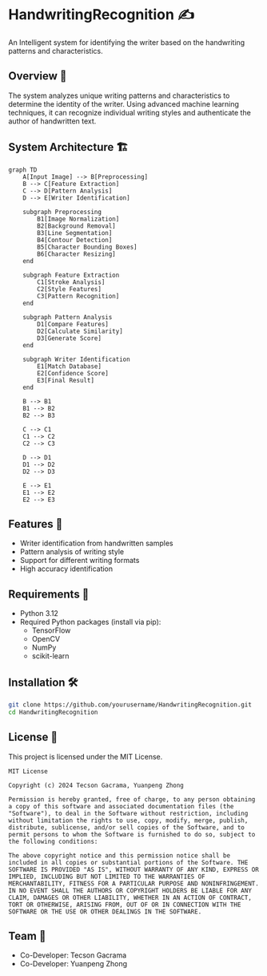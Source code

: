 # HandwritingRecognition ✍️

An Intelligent system for identifying the writer based on the handwriting patterns and characteristics.

## Overview 🎯
The system analyzes unique writing patterns and characteristics to determine the identity of the writer. Using advanced machine learning techniques, it can recognize individual writing styles and authenticate the author of handwritten text.

## System Architecture 🏗️

```mermaid
graph TD
    A[Input Image] --> B[Preprocessing]
    B --> C[Feature Extraction]
    C --> D[Pattern Analysis]
    D --> E[Writer Identification]
    
    subgraph Preprocessing
        B1[Image Normalization]
        B2[Background Removal]
        B3[Line Segmentation]
        B4[Contour Detection]
        B5[Character Bounding Boxes]
        B6[Character Resizing]
    end
    
    subgraph Feature Extraction
        C1[Stroke Analysis]
        C2[Style Features]
        C3[Pattern Recognition]
    end
    
    subgraph Pattern Analysis
        D1[Compare Features]
        D2[Calculate Similarity]
        D3[Generate Score]
    end
    
    subgraph Writer Identification
        E1[Match Database]
        E2[Confidence Score]
        E3[Final Result]
    end

    B --> B1
    B1 --> B2
    B2 --> B3
    
    C --> C1
    C1 --> C2
    C2 --> C3
    
    D --> D1
    D1 --> D2
    D2 --> D3
    
    E --> E1
    E1 --> E2
    E2 --> E3
```
## Features 🌟
- Writer identification from handwritten samples
- Pattern analysis of writing style
- Support for different writing formats
- High accuracy identification

## Requirements 🔧
- Python 3.12
- Required Python packages (install via pip):
  - TensorFlow
  - OpenCV
  - NumPy
  - scikit-learn

## Installation 🛠️
```bash
git clone https://github.com/yourusername/HandwritingRecognition.git
cd HandwritingRecognition
```

## License 📝
This project is licensed under the MIT License.

```
MIT License

Copyright (c) 2024 Tecson Gacrama, Yuanpeng Zhong

Permission is hereby granted, free of charge, to any person obtaining a copy of this software and associated documentation files (the "Software"), to deal in the Software without restriction, including without limitation the rights to use, copy, modify, merge, publish, distribute, sublicense, and/or sell copies of the Software, and to permit persons to whom the Software is furnished to do so, subject to the following conditions:

The above copyright notice and this permission notice shall be included in all copies or substantial portions of the Software. THE SOFTWARE IS PROVIDED "AS IS", WITHOUT WARRANTY OF ANY KIND, EXPRESS OR IMPLIED, INCLUDING BUT NOT LIMITED TO THE WARRANTIES OF MERCHANTABILITY, FITNESS FOR A PARTICULAR PURPOSE AND NONINFRINGEMENT. IN NO EVENT SHALL THE AUTHORS OR COPYRIGHT HOLDERS BE LIABLE FOR ANY CLAIM, DAMAGES OR OTHER LIABILITY, WHETHER IN AN ACTION OF CONTRACT, TORT OR OTHERWISE, ARISING FROM, OUT OF OR IN CONNECTION WITH THE SOFTWARE OR THE USE OR OTHER DEALINGS IN THE SOFTWARE.
```

## Team 👥
- Co-Developer: Tecson Gacrama
- Co-Developer: Yuanpeng Zhong
